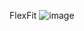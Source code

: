 FlexFit
![image](https://github.com/27Divashree/FlexFit/assets/93401095/4b57574e-aea3-469d-92f9-ab6af2e16092)


